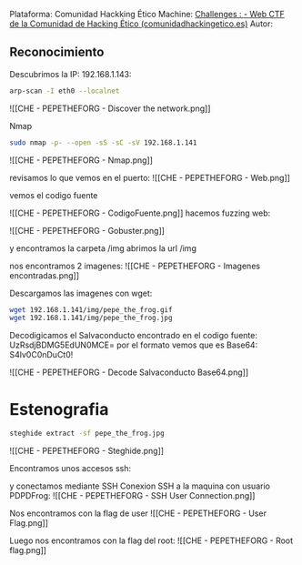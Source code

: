 Plataforma: Comunidad Hackking Ético
Machine: [Challenges : - Web CTF de la Comunidad de Hacking Ético (comunidadhackingetico.es)](https://ctf.comunidadhackingetico.es/challenges)
Autor: 
## Reconocimiento

Descubrimos la IP: 192.168.1.143:
```sh title:"Descruburir la IP"
arp-scan -I eth0 --localnet
```
![[CHE - PEPETHEFORG - Discover the network.png]]

Nmap
```sh title:"Nmap"
sudo nmap -p- --open -sS -sC -sV 192.168.1.141
```

![[CHE - PEPETHEFORG - Nmap.png]]

revisamos lo que vemos en el puerto:
![[CHE - PEPETHEFORG - Web.png]]

vemos el codigo fuente

![[CHE - PEPETHEFORG - CodigoFuente.png]]
hacemos fuzzing web:

![[CHE - PEPETHEFORG - Gobuster.png]]

y encontramos la carpeta /img
abrimos la url /img

nos encontramos 2 imagenes:
![[CHE - PEPETHEFORG - Imagenes encontradas.png]]

Descargamos las imagenes con wget:

```sh title:"Wget"
wget 192.168.1.141/img/pepe_the_frog.gif
wget 192.168.1.141/img/pepe_the_frog.jpg
```


Decodigicamos el Salvaconducto encontrado en el codigo fuente: UzRsdjBDMG5EdUN0MCE=
por el formato vemos que es Base64: S4lv0C0nDuCt0!

![[CHE - PEPETHEFORG - Decode Salvaconducto Base64.png]]
# Estenografia

```sh title:"stepghide"
steghide extract -sf pepe_the_frog.jpg
```

![[CHE - PEPETHEFORG - Steghide.png]]

Encontramos unos accesos ssh:

y conectamos mediante SSH
Conexion SSH a la maquina con usuario PDPDFrog:
![[CHE - PEPETHEFORG - SSH User Connection.png]]

Nos encontramos con la flag de user
![[CHE - PEPETHEFORG - User Flag.png]]

Luego nos encontramos con la flag del root:
![[CHE - PEPETHEFORG - Root flag.png]]